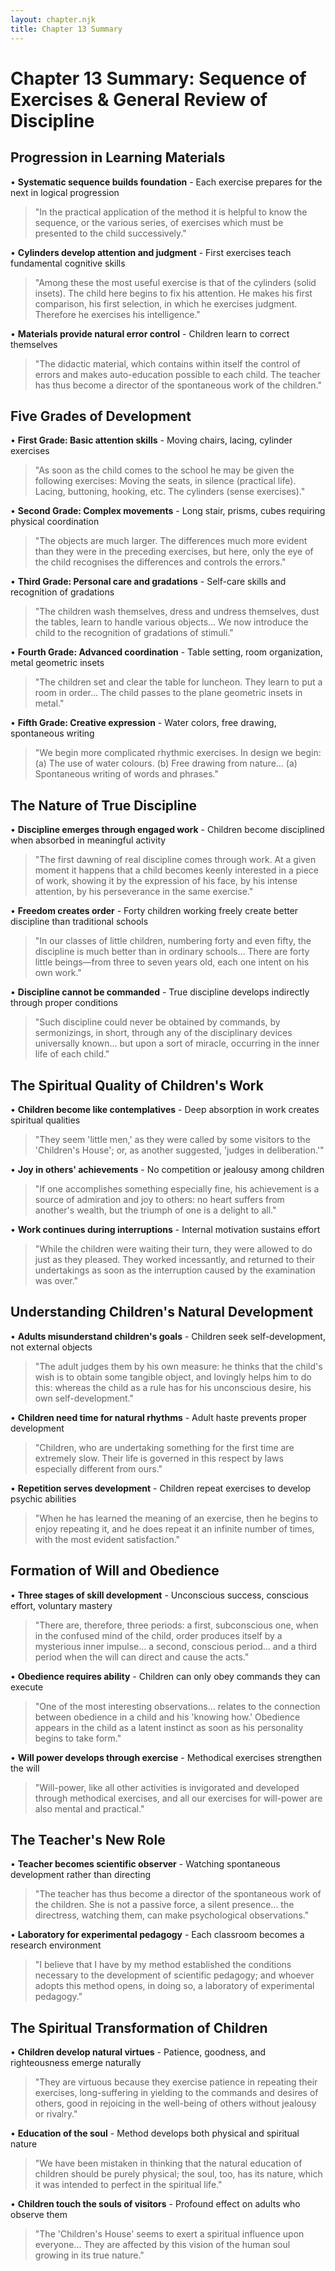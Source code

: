 ```yaml
---
layout: chapter.njk
title: Chapter 13 Summary
---
```


# Chapter 13 Summary: Sequence of Exercises & General Review of Discipline

## Progression in Learning Materials
• **Systematic sequence builds foundation** - Each exercise prepares for the next in logical progression
> "In the practical application of the method it is helpful to know the sequence, or the various series, of exercises which must be presented to the child successively."

• **Cylinders develop attention and judgment** - First exercises teach fundamental cognitive skills
> "Among these the most useful exercise is that of the cylinders (solid insets). The child here begins to fix his attention. He makes his first comparison, his first selection, in which he exercises judgment. Therefore he exercises his intelligence."

• **Materials provide natural error control** - Children learn to correct themselves
> "The didactic material, which contains within itself the control of errors and makes auto-education possible to each child. The teacher has thus become a director of the spontaneous work of the children."

## Five Grades of Development
• **First Grade: Basic attention skills** - Moving chairs, lacing, cylinder exercises
> "As soon as the child comes to the school he may be given the following exercises: Moving the seats, in silence (practical life). Lacing, buttoning, hooking, etc. The cylinders (sense exercises)."

• **Second Grade: Complex movements** - Long stair, prisms, cubes requiring physical coordination
> "The objects are much larger. The differences much more evident than they were in the preceding exercises, but here, only the eye of the child recognises the differences and controls the errors."

• **Third Grade: Personal care and gradations** - Self-care skills and recognition of gradations
> "The children wash themselves, dress and undress themselves, dust the tables, learn to handle various objects... We now introduce the child to the recognition of gradations of stimuli."

• **Fourth Grade: Advanced coordination** - Table setting, room organization, metal geometric insets
> "The children set and clear the table for luncheon. They learn to put a room in order... The child passes to the plane geometric insets in metal."

• **Fifth Grade: Creative expression** - Water colors, free drawing, spontaneous writing
> "We begin more complicated rhythmic exercises. In design we begin: (a) The use of water colours. (b) Free drawing from nature... (a) Spontaneous writing of words and phrases."

## The Nature of True Discipline
• **Discipline emerges through engaged work** - Children become disciplined when absorbed in meaningful activity
> "The first dawning of real discipline comes through work. At a given moment it happens that a child becomes keenly interested in a piece of work, showing it by the expression of his face, by his intense attention, by his perseverance in the same exercise."

• **Freedom creates order** - Forty children working freely create better discipline than traditional schools
> "In our classes of little children, numbering forty and even fifty, the discipline is much better than in ordinary schools... There are forty little beings—from three to seven years old, each one intent on his own work."

• **Discipline cannot be commanded** - True discipline develops indirectly through proper conditions
> "Such discipline could never be obtained by commands, by sermonizings, in short, through any of the disciplinary devices universally known... but upon a sort of miracle, occurring in the inner life of each child."

## The Spiritual Quality of Children's Work
• **Children become like contemplatives** - Deep absorption in work creates spiritual qualities
> "They seem 'little men,' as they were called by some visitors to the 'Children's House'; or, as another suggested, 'judges in deliberation.'"

• **Joy in others' achievements** - No competition or jealousy among children
> "If one accomplishes something especially fine, his achievement is a source of admiration and joy to others: no heart suffers from another's wealth, but the triumph of one is a delight to all."

• **Work continues during interruptions** - Internal motivation sustains effort
> "While the children were waiting their turn, they were allowed to do just as they pleased. They worked incessantly, and returned to their undertakings as soon as the interruption caused by the examination was over."

## Understanding Children's Natural Development
• **Adults misunderstand children's goals** - Children seek self-development, not external objects
> "The adult judges them by his own measure: he thinks that the child's wish is to obtain some tangible object, and lovingly helps him to do this: whereas the child as a rule has for his unconscious desire, his own self-development."

• **Children need time for natural rhythms** - Adult haste prevents proper development
> "Children, who are undertaking something for the first time are extremely slow. Their life is governed in this respect by laws especially different from ours."

• **Repetition serves development** - Children repeat exercises to develop psychic abilities
> "When he has learned the meaning of an exercise, then he begins to enjoy repeating it, and he does repeat it an infinite number of times, with the most evident satisfaction."

## Formation of Will and Obedience
• **Three stages of skill development** - Unconscious success, conscious effort, voluntary mastery
> "There are, therefore, three periods: a first, subconscious one, when in the confused mind of the child, order produces itself by a mysterious inner impulse... a second, conscious period... and a third period when the will can direct and cause the acts."

• **Obedience requires ability** - Children can only obey commands they can execute
> "One of the most interesting observations... relates to the connection between obedience in a child and his 'knowing how.' Obedience appears in the child as a latent instinct as soon as his personality begins to take form."

• **Will power develops through exercise** - Methodical exercises strengthen the will
> "Will-power, like all other activities is invigorated and developed through methodical exercises, and all our exercises for will-power are also mental and practical."

## The Teacher's New Role
• **Teacher becomes scientific observer** - Watching spontaneous development rather than directing
> "The teacher has thus become a director of the spontaneous work of the children. She is not a passive force, a silent presence... the directress, watching them, can make psychological observations."

• **Laboratory for experimental pedagogy** - Each classroom becomes a research environment
> "I believe that I have by my method established the conditions necessary to the development of scientific pedagogy; and whoever adopts this method opens, in doing so, a laboratory of experimental pedagogy."

## The Spiritual Transformation of Children
• **Children develop natural virtues** - Patience, goodness, and righteousness emerge naturally
> "They are virtuous because they exercise patience in repeating their exercises, long-suffering in yielding to the commands and desires of others, good in rejoicing in the well-being of others without jealousy or rivalry."

• **Education of the soul** - Method develops both physical and spiritual nature
> "We have been mistaken in thinking that the natural education of children should be purely physical; the soul, too, has its nature, which it was intended to perfect in the spiritual life."

• **Children touch the souls of visitors** - Profound effect on adults who observe them
> "The 'Children's House' seems to exert a spiritual influence upon everyone... They are affected by this vision of the human soul growing in its true nature."